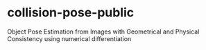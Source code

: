 # collision-pose-public
Object Pose Estimation from Images with Geometrical and Physical Consistency using numerical differentiation

